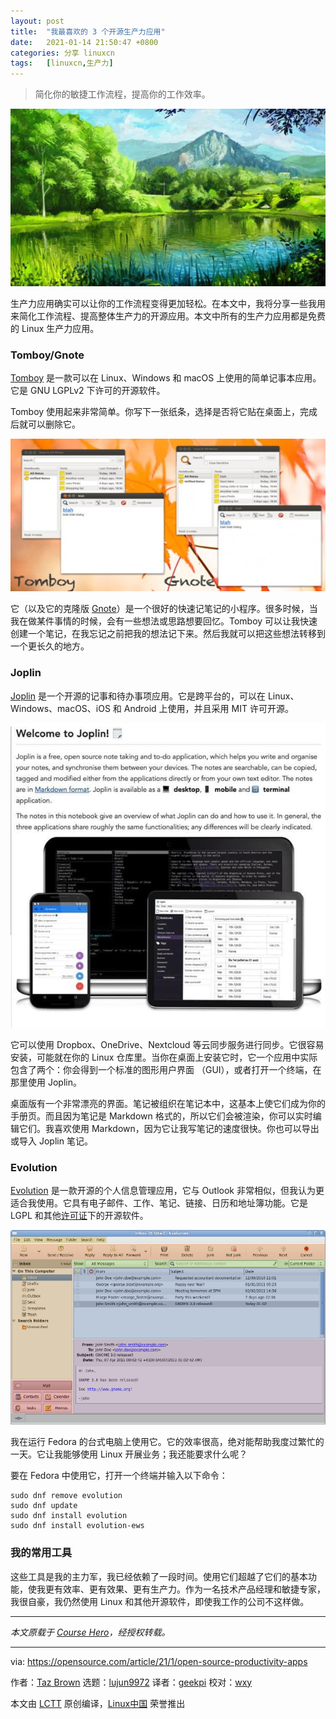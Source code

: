 ```yaml
---
layout: post
title:	"我最喜欢的 3 个开源生产力应用"
date:	2021-01-14 21:50:47 +0800 
categories:	分享 linuxcn 
tags:	[linuxcn,生产力]
---
```




> 
> 简化你的敏捷工作流程，提高你的工作效率。
> 
> 
> 


![](/Asserts/Images/album/202101/14/215039op8zl611f8p76vrf.jpg "Working on a team, busy worklife")


生产力应用确实可以让你的工作流程变得更加轻松。在本文中，我将分享一些我用来简化工作流程、提高整体生产力的开源应用。本文中所有的生产力应用都是免费的 Linux 生产力应用。


### Tomboy/Gnote


[Tomboy](https://wiki.gnome.org/Apps/Tomboy) 是一款可以在 Linux、Windows 和 macOS 上使用的简单记事本应用。它是 GNU LGPLv2 下许可的开源软件。


Tomboy 使用起来非常简单。你写下一张纸条，选择是否将它贴在桌面上，完成后就可以删除它。


![Tomboy and Gnote](/Asserts/Images/album/202101/14/215050vbf4jexgbit4vggt.png "Tomboy and Gnote")


它（以及它的克隆版 [Gnote](https://wiki.gnome.org/Apps/Gnote)）是一个很好的快速记笔记的小程序。很多时候，当我在做某件事情的时候，会有一些想法或思路想要回忆。Tomboy 可以让我快速创建一个笔记，在我忘记之前把我的想法记下来。然后我就可以把这些想法转移到一个更长久的地方。


### Joplin


[Joplin](https://joplinapp.org/) 是一个开源的记事和待办事项应用。它是跨平台的，可以在 Linux、Windows、macOS、iOS 和 Android 上使用，并且采用 MIT 许可开源。


![Joplin](/Asserts/Images/album/202101/14/215050v8y38o5o90hyo3o3.jpg "Joplin")


它可以使用 Dropbox、OneDrive、Nextcloud 等云同步服务进行同步。它很容易安装，可能就在你的 Linux 仓库里。当你在桌面上安装它时，它一个应用中实际包含了两个：你会得到一个标准的图形用户界面 （GUI），或者打开一个终端，在那里使用 Joplin。


桌面版有一个非常漂亮的界面。笔记被组织在笔记本中，这基本上使它们成为你的手册页。而且因为笔记是 Markdown 格式的，所以它们会被渲染，你可以实时编辑它们。我喜欢使用 Markdown，因为它让我写笔记的速度很快。你也可以导出或导入 Joplin 笔记。


### Evolution


[Evolution](https://wiki.gnome.org/Apps/Evolution) 是一款开源的个人信息管理应用，它与 Outlook 非常相似，但我认为更适合我使用。它具有电子邮件、工作、笔记、链接、日历和地址簿功能。它是 LGPL 和其他[许可证](https://gitlab.gnome.org/GNOME/evolution/-/blob/master/COPYING)下的开源软件。


![GNOME Evolution](/Asserts/Images/album/202101/14/215050xdtyj1dzdhzy33j2.png "GNOME Evolution")


我在运行 Fedora 的台式电脑上使用它。它的效率很高，绝对能帮助我度过繁忙的一天。它让我能够使用 Linux 开展业务；我还能要求什么呢？


要在 Fedora 中使用它，打开一个终端并输入以下命令：



```
sudo dnf remove evolution
sudo dnf update
sudo dnf install evolution
sudo dnf install evolution-ews

```

### 我的常用工具


这些工具是我的主力军，我已经依赖了一段时间。使用它们超越了它们的基本功能，使我更有效率、更有效果、更有生产力。作为一名技术产品经理和敏捷专家，我很自豪，我仍然使用 Linux 和其他开源软件，即使我工作的公司不这样做。




---


*本文原载于 [Course Hero](https://www.coursehero.com/file/74086904/Personal-productivity-using-open-source-software-tools/)，经授权转载。*




---


via: <https://opensource.com/article/21/1/open-source-productivity-apps>


作者：[Taz Brown](https://opensource.com/users/heronthecli) 选题：[lujun9972](https://github.com/lujun9972) 译者：[geekpi](https://github.com/geekpi) 校对：[wxy](https://github.com/wxy)


本文由 [LCTT](https://github.com/LCTT/TranslateProject) 原创编译，[Linux中国](https://linux.cn/) 荣誉推出
